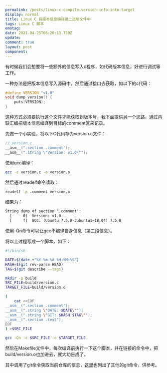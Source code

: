 ```yaml
---
permalink: /posts/linux-c-compile-version-info-into-target
display: normal
title: Linux C 将版本信息编译进二进制文件中
tags: Linux C 脚本
emotag: 
date: 2021-04-25T06:20:13.730Z
update: 
comment: true
layout: post
component: 
---
```


有时候我们会想要将一些额外的信息写入c程序，如代码版本信息，好进行调试等工作。

一种办法是把版本信息写入源码中，然后通过接口去获取，如以下的c代码：

```c
#define VERSION "v1.0"
void dump_version() {
    puts(VERSION);
}
```

这种方式必须要执行这个文件才能获取到版本号，我下面提供另一个思路，通过内联汇编把版本信息编译到目标的comment区来记录。

先做一个小实验，将以下C代码存为version.c文件：

```c
// version.c
__asm__(".section .comment");
__asm__(".string \"Version: v1.0\"");
```

使用gcc编译：

```bash
gcc -c version.c -o version.o
```

然后通过readelf命令读取：

```bash
readelf -p .comment version.o
```

结果为：

```txt
String dump of section '.comment':
  [     0]  Version: v1.0
  [     f]  GCC: (Ubuntu 7.5.0-3ubuntu1~18.04) 7.5.0
```

使用-Qn命令可以让gcc不编译自身信息（第二段信息）。

将以上过程写成一个脚本，如下：

```bash
#!/bin/sh

DATE=$(date +"%Y-%m-%d %H:%M:%S")
HASH=$(git rev-parse HEAD)
TAG=$(git describe --tags)

mkdir -p build
SRC_FILE=build/version.c
TARGET_FILE=build/version.o

(
    cat <<EOF
__asm__(".section .comment");
__asm__(".string \"DATE: $DATE\"");
__asm__(".string \"GIT: $HASH $TAG\"");
__asm__(".section .text");
EOF
) >$SRC_FILE

gcc -Qn -c $SRC_FILE -o $TARGET_FILE
```

然后在Makefile文件中，每次编译前执行一下这个脚本，并在链接的命令中，把build/version.o也加进去，就大功告成了。

其中调用了git命令获取当前仓库的信息，[这里](/posts/git-commands#获取信息)也列出了其他的git命令，供参考。
